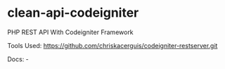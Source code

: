 # clean-api-codeigniter
PHP REST API With Codeigniter Framework

Tools Used:
https://github.com/chriskacerguis/codeigniter-restserver.git

Docs: -